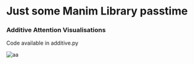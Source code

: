 # Just some Manim Library passtime





### Additive Attention Visualisations  
Code available in additive.py

![aa](https://github.com/MohammadAmmargk8497/Manim_fun/assets/75717701/f8d4afe4-19e7-464e-ab30-0ac949a0bafa)


